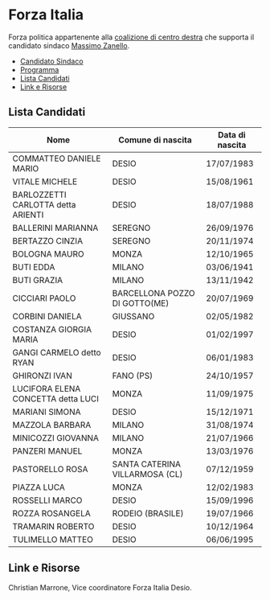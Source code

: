 # Forza Italia

Forza politica appartenente alla [coalizione di centro destra](coalizione-di-centro-destra.md) che supporta il candidato sindaco [Massimo Zanello](coalizione-di-centro-destra.md#massimo-zanello-candidato-sindaco).

- [Candidato Sindaco](coalizione-di-centro-destra.md#massimo-zanello-candidato-sindaco)
- [Programma](coalizione-di-centro-destra.md#programma)
- [Lista Candidati](#lista-candidati)
- [Link e Risorse](#link-e-risorse)

## Lista Candidati

| Nome | Comune di nascita | Data di nascita |
-------|-------------------|------------------
| COMMATTEO  DANIELE MARIO | DESIO | 17/07/1983 |
| VITALE MICHELE | DESIO | 15/08/1961 |
| BARLOZZETTI CARLOTTA detta ARIENTI | DESIO | 18/07/1988 |
| BALLERINI MARIANNA | SEREGNO | 26/09/1976 |
| BERTAZZO CINZIA | SEREGNO | 20/11/1974 |
| BOLOGNA MAURO | MONZA | 12/10/1965 |
| BUTI EDDA | MILANO | 03/06/1941 |
| BUTI GRAZIA | MILANO | 13/11/1942 |
| CICCIARI PAOLO | BARCELLONA POZZO DI GOTTO(ME) | 20/07/1969 |
| CORBINI DANIELA | GIUSSANO | 02/05/1982 |
| COSTANZA GIORGIA MARIA | DESIO | 01/02/1997 |
| GANGI CARMELO detto RYAN | DESIO | 06/01/1983 |
| GHIRONZI IVAN | FANO (PS) | 24/10/1957 |
| LUCIFORA ELENA CONCETTA detta LUCI | MONZA | 11/09/1975 |
| MARIANI SIMONA | DESIO | 15/12/1971 |
| MAZZOLA BARBARA | MILANO | 31/08/1974 |
| MINICOZZI GIOVANNA | MILANO | 21/07/1966 |
| PANZERI MANUEL | MONZA | 13/03/1976 |
| PASTORELLO ROSA | SANTA CATERINA VILLARMOSA (CL) | 07/12/1959 |
| PIAZZA LUCA | MONZA | 12/02/1983 |
| ROSSELLI MARCO | DESIO | 15/09/1996 |
| ROZZA ROSANGELA | RODEIO (BRASILE) | 19/07/1966 |
| TRAMARIN ROBERTO | DESIO | 10/12/1964 |
| TULIMELLO MATTEO | DESIO | 06/06/1995 |

## Link e Risorse

Christian Marrone, Vice coordinatore Forza Italia Desio.
